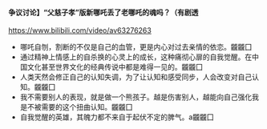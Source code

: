 #### 争议讨论】“父慈子孝”版新哪吒丢了老哪吒的魂吗？（有剧透
https://www.bilibili.com/video/av63276263
- 哪吒自刎，割断的不仅是自己的血管，更是内心对过去亲情的依恋。龖龖囗
- 通过精神上情感上的自杀换的心灵上的成长，这种痛彻心扉的自我觉醒。在中国文化甚至世界文化的经典传说中都是难得一见的。龖龖囗
- 人类天然会修正自己的认知失调，为了让认知和感受同步，人会改变对自己认知。龖龖囗
- 我不需要别人的表现，就是做一个熊孩子。越是伤害别人，越能向自己强化我是不被需要的这个扭曲认知。龖龖囗
- 自我觉醒的英雄，其魄力都不来自于起伏不定的脾气。a龖龖囗
